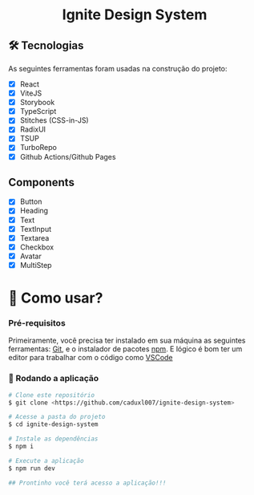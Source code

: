 <h1 align="center">Ignite Design System</h1>

## 🛠 Tecnologias

As seguintes ferramentas foram usadas na construção do projeto:  

- [x] React
- [x] ViteJS
- [x] Storybook
- [x] TypeScript
- [x] Stitches (CSS-in-JS)
- [x] RadixUI
- [x] TSUP
- [x] TurboRepo
- [x] Github Actions/Github Pages

## Components

- [x] Button
- [x] Heading
- [x] Text
- [x] TextInput
- [x] Textarea
- [x] Checkbox
- [x] Avatar
- [x] MultiStep

<h1>📱 Como usar? </h1> 

### Pré-requisitos

Primeiramente, você precisa ter instalado em sua máquina as seguintes ferramentas:
[Git](https://git-scm.com), e o instalador de pacotes [npm](https://www.npmjs.com/). 
E lógico é bom ter um editor para trabalhar com o código como [VSCode](https://code.visualstudio.com/)

### 🎲 Rodando a aplicação

```bash
# Clone este repositório
$ git clone <https://github.com/caduxl007/ignite-design-system>

# Acesse a pasta do projeto 
$ cd ignite-design-system

# Instale as dependências 
$ npm i

# Execute a aplicação
$ npm run dev

## Prontinho você terá acesso a aplicação!!! 
```
